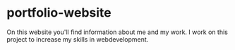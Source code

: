 # portfolio-website
On this website you'll find information about me and my work.
I work on this project to increase my skills in webdevelopment.
